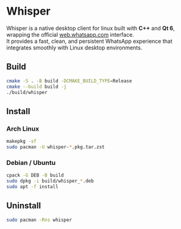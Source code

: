 # Whisper

Whisper is a native desktop client for linux built with **C++** and **Qt 6**, wrapping the official [web.whatsapp.com](https://web.whatsapp.com) interface.  
It provides a fast, clean, and persistent WhatsApp experience that integrates smoothly with Linux desktop environments.

## Build

```bash
cmake -S . -B build -DCMAKE_BUILD_TYPE=Release
cmake --build build -j
./build/whisper
```

## Install

### Arch Linux

```bash
makepkg -sf
sudo pacman -U whisper-*.pkg.tar.zst
```

### Debian / Ubuntu

```bash
cpack -G DEB -B build
sudo dpkg -i build/whisper_*.deb
sudo apt -f install
```

## Uninstall

```bash
sudo pacman -Rns whisper
```
